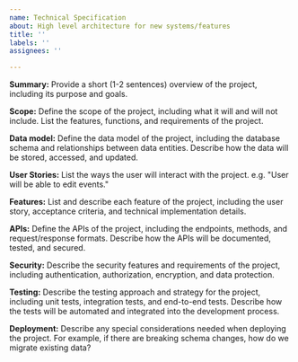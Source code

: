 ```yaml
---
name: Technical Specification
about: High level architecture for new systems/features
title: ''
labels: ''
assignees: ''

---
```


**Summary:**
Provide a short (1-2 sentences) overview of the project, including its purpose and goals.

**Scope:**
Define the scope of the project, including what it will and will not include. List the features, functions, and requirements of the project.

**Data model:**
Define the data model of the project, including the database schema and relationships between data entities. Describe how the data will be stored, accessed, and updated.

**User Stories:**
List the ways the user will interact with the project. e.g. "User will be able to edit events."

**Features:**
List and describe each feature of the project, including the user story, acceptance criteria, and technical implementation details.

**APIs:**
Define the APIs of the project, including the endpoints, methods, and request/response formats. Describe how the APIs will be documented, tested, and secured.

**Security:**
Describe the security features and requirements of the project, including authentication, authorization, encryption, and data protection.

**Testing:**
Describe the testing approach and strategy for the project, including unit tests, integration tests, and end-to-end tests. Describe how the tests will be automated and integrated into the development process.

**Deployment:**
Describe any special considerations needed when deploying the project. For example, if there are breaking schema changes, how do we migrate existing data?
